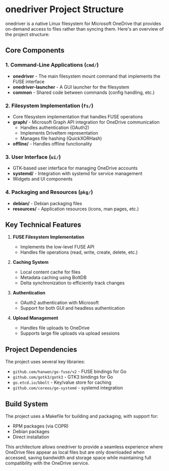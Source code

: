 
# onedriver Project Structure

onedriver is a native Linux filesystem for Microsoft OneDrive that provides on-demand access to files rather than syncing them. Here's an overview of the project structure:

## Core Components

### 1. Command-Line Applications (`cmd/`)
- **onedriver** - The main filesystem mount command that implements the FUSE interface
- **onedriver-launcher** - A GUI launcher for the filesystem
- **common** - Shared code between commands (config handling, etc.)

### 2. Filesystem Implementation (`fs/`)
- Core filesystem implementation that handles FUSE operations
- **graph/** - Microsoft Graph API integration for OneDrive communication
  - Handles authentication (OAuth2)
  - Implements DriveItem representation
  - Manages file hashing (QuickXORHash)
- **offline/** - Handles offline functionality

### 3. User Interface (`ui/`)
- GTK-based user interface for managing OneDrive accounts
- **systemd/** - Integration with systemd for service management
- Widgets and UI components

### 4. Packaging and Resources (`pkg/`)
- **debian/** - Debian packaging files
- **resources/** - Application resources (icons, man pages, etc.)

## Key Technical Features

1. **FUSE Filesystem Implementation**
   - Implements the low-level FUSE API
   - Handles file operations (read, write, create, delete, etc.)

2. **Caching System**
   - Local content cache for files
   - Metadata caching using BoltDB
   - Delta synchronization to efficiently track changes

3. **Authentication**
   - OAuth2 authentication with Microsoft
   - Support for both GUI and headless authentication

4. **Upload Management**
   - Handles file uploads to OneDrive
   - Supports large file uploads via upload sessions

## Project Dependencies

The project uses several key libraries:
- `github.com/hanwen/go-fuse/v2` - FUSE bindings for Go
- `github.com/gotk3/gotk3` - GTK3 bindings for Go
- `go.etcd.io/bbolt` - Key/value store for caching
- `github.com/coreos/go-systemd` - systemd integration

## Build System

The project uses a Makefile for building and packaging, with support for:
- RPM packages (via COPR)
- Debian packages
- Direct installation

This architecture allows onedriver to provide a seamless experience where OneDrive files appear as local files but are only downloaded when accessed, saving bandwidth and storage space while maintaining full compatibility with the OneDrive service.